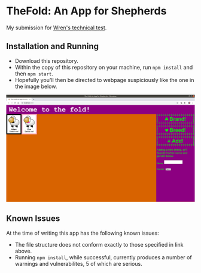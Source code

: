 # TheFold: An App for Shepherds

My submission for [Wren's technical test](https://github.com/WrenKitchensLtd/wren-js-task).

## Installation and Running

* Download this repository.
* Within the copy of this repository on your machine, run `npm install` and then `npm start`.
* Hopefully you'll then be directed to webpage suspiciously like the one in the image below.

![a screenshot of the app in action](screenshot.png)

## Known Issues

At the time of writing this app has the following known issues:

* The file structure does not conform exactly to those specified in link above.
* Running `npm install`, while successful, currently produces a number of warnings and vulnerabilites, 5 of which are serious.
